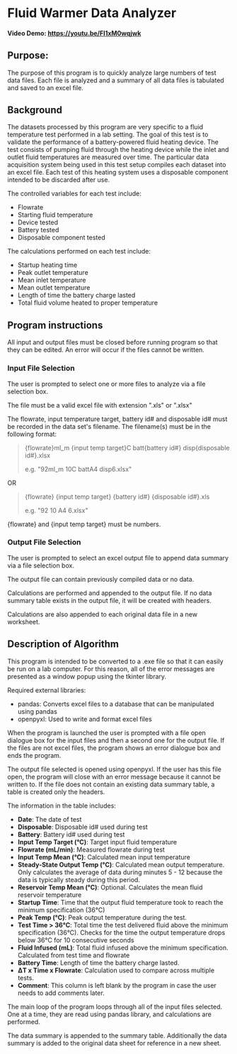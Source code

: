 # Fluid Warmer Data Analyzer

#### Video Demo:  <https://youtu.be/FI1xM0wqjwk>

## Purpose:

The purpose of this program is to quickly analyze large numbers of test data files. Each file is analyzed and a summary of all data files is tabulated and saved to an excel file.

## Background

The datasets processed by this program are very specific to a fluid temperature test performed in a lab setting. The goal of this test is to validate the performance of a battery-powered fluid heating device. The test consists of pumping fluid through the heating device while the inlet and outlet fluid temperatures are measured over time. The particular data acquisition system being used in this test setup compiles each dataset into an excel file. Each test of this heating system uses a disposable component intended to be discarded after use.

The controlled variables for each test include:

-   Flowrate
-   Starting fluid temperature
-   Device tested
-   Battery tested
-   Disposable component tested

The calculations performed on each test include:

-   Startup heating time
-   Peak outlet temperature
-   Mean inlet temperature
-   Mean outlet temperature
-   Length of time the battery charge lasted
-   Total fluid volume heated to proper temperature

## Program instructions

All input and output files must be closed before running program so that they can be edited. An error will occur if the files cannot be written.

### Input File Selection

The user is prompted to select one or more files to analyze via a file selection box.

The file must be a valid excel file with extension ".xls" or ".xlsx"

The flowrate, input temperature target, battery id# and disposable id# must be recorded in the data set's filename. The filename(s) must be in the following format: 
>{flowrate}ml_m {input temp target}C batt{battery id#} disp{disposable id#}.xlsx
>
>e.g. "92ml_m 10C battA4 disp6.xlsx"

OR

>{flowrate} {input temp target} {battery id#} {disposable id#}.xls
>
>e.g. "92 10 A4 6.xlsx"

{flowrate} and {input temp target} must be numbers.

### Output File Selection

The user is prompted to select an excel output file to append data summary via a file selection box.

The output file can contain previously compiled data or no data.

Calculations are performed and appended to the output file. If no data summary table exists in the output file, it will be created with headers.

Calculations are also appended to each original data file in a new worksheet.

## Description of Algorithm

This program is intended to be converted to a .exe file so that it can easily be run on a lab computer. For this reason, all of the error messages are presented as a window popup using the tkinter library.

Required external libraries: 
- pandas: Converts excel files to a database that can be manipulated using pandas
- openpyxl: Used to write and format excel files

When the program is launched the user is prompted with a file open dialogue box for the input files and then a second one for the output file. If the files are not excel files, the program shows an error dialogue box and ends the program. 

The output file selected is opened using openpyxl. If the user has this file open, the program will close with an error message because it cannot be written to. If the file does not contain an existing data summary table, a table is created only the headers.

The information in the table includes:

- **Date**: The date of test
- **Disposable**: Disposable id# used during test
- **Battery**: Battery id# used during test
- **Input Temp Target (°C)**: Target input fluid temperature
- **Flowrate (mL/min)**: Measured flowrate during test
- **Input Temp Mean (°C)**: Calculated mean input temperature
- **Steady-State Output Temp (°C)**: Calculated mean output temperature. Only calculates the average of data during minutes 5 - 12 because the data is typically steady during this period.
- **Reservoir Temp Mean (°C)**: Optional. Calculates the mean fluid reservoir temperature
- **Startup Time**: Time that the output fluid temperature took to reach the minimum specification (36°C) 
- **Peak Temp (°C)**: Peak output temperature during the test.
- **Test Time > 36°C**: Total time the test delivered fluid above the minimum specification (36°C). Checks for the time the output temperature drops below 36°C for 10 consecutive seconds
- **Fluid Infused (mL)**: Total fluid infused above the minimum specification. Calculated from test time and flowrate
- **Battery Time**: Length of time the battery charge lasted. 
- **ΔT x Time x Flowrate**: Calculation used to compare across multiple tests.
- **Comment**: This column is left blank by the program in case the user needs to add comments later.

The main loop of the program loops through all of the input files selected. One at a time, they are read using pandas library, and calculations are performed.

The data summary is appended to the summary table. Additionally the data summary is added to the original data sheet for reference in a new sheet.
